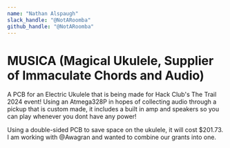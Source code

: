 ```yaml
---
name: "Nathan Alspaugh"
slack_handle: "@NotARoomba"
github_handle: "@NotARoomba"
---
```


# MUSICA (Magical Ukulele, Supplier of Immaculate Chords and Audio)

<!-- Describe your board in 2-3 sentences. What are you making? What will it do? -->
A PCB for an Electric Ukulele that is being made for Hack Club's The Trail 2024 event! Using an Atmega328P in hopes of collecting audio through a pickup that is custom made, it includes a built in amp and speakers so you can play whenever you dont have any power!

<!-- How much is it going to cost? -->
Using a double-sided PCB to save space on the ukulele, it will cost $201.73. I am working with @Awagran and wanted to combine our grants into one.

<!-- Tell us a little bit about your design process. What were some challenges? What helped? ***Totally optional*** -->
